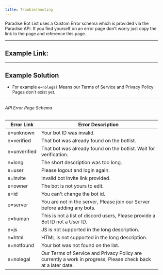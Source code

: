 ```yaml
---
title: Troubleshooting
---
```


Paradise Bot List uses a Custom Error schema which is provided via the Paradise API. If you find yourself on an error page don't worry just copy the link to the page and reference this page.

---

## Example Link:

<Route method="ERROR" path="/error/?e={error}" />

---

## Example Solution
* For example `e=nolegal` Means our Terms of Service and Privacy Policy Pages don't exist yet.

---

###### API Error Page Schema
| Error Link      | Error Description 
|--------------|----------|
e=unknown | Your bot ID was invalid.
e=verified | That bot was already found on the botlist.
e=unverified | That bot was already found on the botlist. Wait for verification.
e=long | The short description was too long.
e=user | Please logout and login again.
e=invite | Invalid bot invite link provided.
e=owner | The bot is not yours to edit.
e=id | You can't change the bot id.
e=server | You are not in the server, Please join our Server before adding any bots.
e=human | This is not a list of discord users, Please provide a Bot ID not a User ID.
e=js | JS is not supported in the long description.
e=html | HTML is not supported in the long description.
e=notfound | Your bot was not found on the list.
e=nolegal | Our Terms of Service and Privacy Policy are currently a work in progress, Please check back at a later date.
